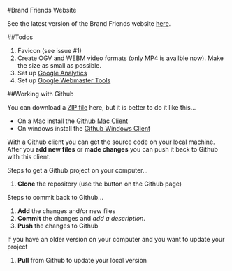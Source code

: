 #Brand Friends Website

See the latest version of the Brand Friends website [here](http://brandfriends.github.com/).

##Todos

1. Favicon (see issue #1)
2. Create OGV and WEBM video formats (only MP4 is availble now). Make the size as small as possible.
3. Set up [Google Analytics](http://www.google.com/intl/nl/analytics/)
4. Set up [Google Webmaster Tools](https://www.google.com/webmasters/tools/home?hl=nl)

##Working with Github

You can download a [ZIP file](https://github.com/BrandFriends/brandfriends.github.com/zipball/master) here, but it is better to do it like this...

* On a Mac install the [Github Mac Client](http://mac.github.com/)
* On windows install the [Github Windows Client](http://windows.github.com/)

With a Github client you can get the source code on your local machine.
After you **add new files** or **made changes** you can push it back to Github with this client.

Steps to get a Github project on your computer...

1. **Clone** the repository (use the button on the Github page)

Steps to commit back to Github...

1. **Add** the changes and/or new files
2. **Commit** the changes and *add a description*.
3. **Push** the changes to Github

If you have an older version on your computer and you want to update your project

1. **Pull** from Github to update your local version

